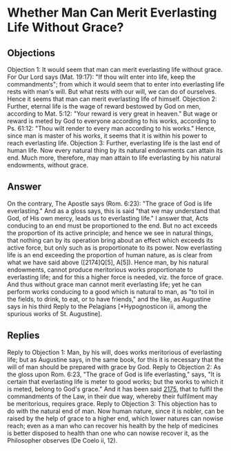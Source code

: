 # Whether Man Can Merit Everlasting Life Without Grace?
## Objections
Objection 1: It would seem that man can merit everlasting life without grace. For Our Lord says (Mat. 19:17): "If thou wilt enter into life, keep the commandments"; from which it would seem that to enter into everlasting life rests with man's will. But what rests with our will, we can do of ourselves. Hence it seems that man can merit everlasting life of himself.
Objection 2: Further, eternal life is the wage of reward bestowed by God on men, according to Mat. 5:12: "Your reward is very great in heaven." But wage or reward is meted by God to everyone according to his works, according to Ps. 61:12: "Thou wilt render to every man according to his works." Hence, since man is master of his works, it seems that it is within his power to reach everlasting life.
Objection 3: Further, everlasting life is the last end of human life. Now every natural thing by its natural endowments can attain its end. Much more, therefore, may man attain to life everlasting by his natural endowments, without grace.
## Answer
On the contrary, The Apostle says (Rom. 6:23): "The grace of God is life everlasting." And as a gloss says, this is said "that we may understand that God, of His own mercy, leads us to everlasting life."
I answer that, Acts conducing to an end must be proportioned to the end. But no act exceeds the proportion of its active principle; and hence we see in natural things, that nothing can by its operation bring about an effect which exceeds its active force, but only such as is proportionate to its power. Now everlasting life is an end exceeding the proportion of human nature, as is clear from what we have said above ([2174]Q[5], A[5]). Hence man, by his natural endowments, cannot produce meritorious works proportionate to everlasting life; and for this a higher force is needed, viz. the force of grace. And thus without grace man cannot merit everlasting life; yet he can perform works conducing to a good which is natural to man, as "to toil in the fields, to drink, to eat, or to have friends," and the like, as Augustine says in his third Reply to the Pelagians [*Hypognosticon iii, among the spurious works of St. Augustine].
## Replies
Reply to Objection 1: Man, by his will, does works meritorious of everlasting life; but as Augustine says, in the same book, for this it is necessary that the will of man should be prepared with grace by God.
Reply to Objection 2: As the gloss upon Rom. 6:23, "The grace of God is life everlasting," says, "It is certain that everlasting life is meter to good works; but the works to which it is meted, belong to God's grace." And it has been said [2175](A[4]), that to fulfil the commandments of the Law, in their due way, whereby their fulfilment may be meritorious, requires grace.
Reply to Objection 3: This objection has to do with the natural end of man. Now human nature, since it is nobler, can be raised by the help of grace to a higher end, which lower natures can nowise reach; even as a man who can recover his health by the help of medicines is better disposed to health than one who can nowise recover it, as the Philosopher observes (De Coelo ii, 12).